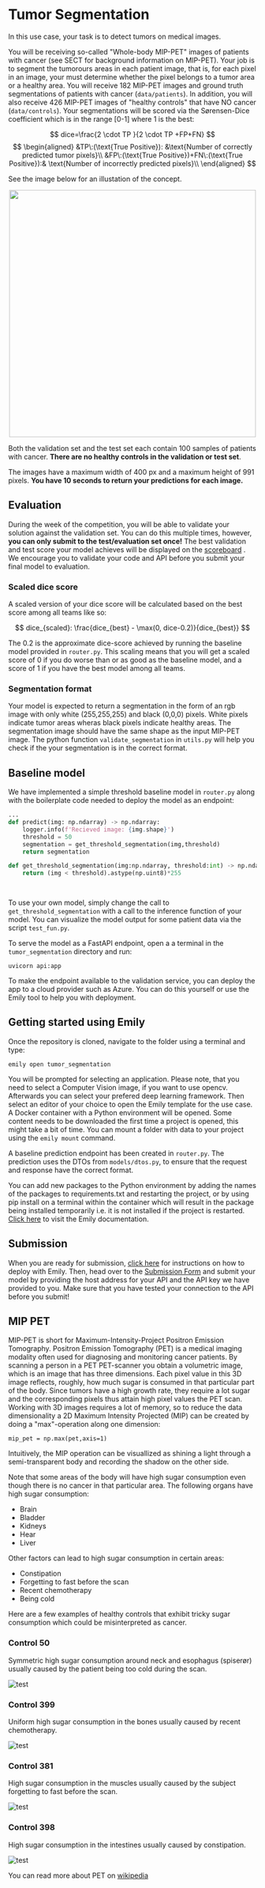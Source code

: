 # Tumor Segmentation
In this use case, your task is to detect tumors on medical images.

You will be receiving so-called "Whole-body MIP-PET" images of patients with cancer (see SECT for background information on MIP-PET). Your job is to segment the tumorours areas in each patient image, that is, for each pixel in an image, your must determine whether the pixel belongs to a tumor area or a healthy area. You will receive 182 MIP-PET images and ground truth segmentations of patients with cancer (```data/patients```). In addition, you will also receive 426 MIP-PET images of "healthy controls" that have NO cancer (```data/controls```). Your segmentations will be scored via the Sørensen-Dice coefficient which is in the range [0-1] where 1 is the best:

$$
dice=\frac{2 \cdot TP }{2 \cdot TP +FP+FN}
$$
$$
\begin{aligned}
&TP\:(\text{True Positive}): &\text{Number of correctly predicted tumor pixels}\\
&FP\:(\text{True Positive})+FN\:(\text{True Positive}):& \text{Number of incorrectly predicted pixels}\\
\end{aligned}
$$


 See the image below for an illustation of the concept. 

<p align="center">
  <img src="../images/tumor_example1.jpeg" width=500>
</p>

Both the validation set and the test set each contain 100 samples of patients with cancer. **There are no healthy controls in the validation or test set**.

The images have a maximum width of 400 px and a maximum height of 991 pixels. **You have 10 seconds to return your predictions for each image.**


## Evaluation
During the week of the competition, you will be able to validate your solution against the validation set. You can do this multiple times, however, **you can only submit to the test/evaluation set once!** The best validation and test score your model achieves will be displayed on the <a href="https://cases.dmiai.dk/teams"> scoreboard</a> . We encourage you to validate your code and API before you submit your final model to evaluation. 

###  Scaled dice score
A scaled version of your dice score will be calculated based on the best score among all teams like so:

$$
dice_{scaled}: \frac{dice_{best} - \max(0, dice-0.2)}{dice_{best}}
$$

The $0.2$ is the approximate dice-score achieved by running the baseline model provided in ```router.py```. This scaling means that you will get a scaled score of $0$ if you do worse than or as good as the baseline model, and a score of $1$ if you have the best model among all teams. 


### Segmentation format
Your model is expected to return a segmentation in the form of an rgb image with only white (255,255,255) and black (0,0,0) pixels. White pixels indicate tumor areas wheras black pixels indicate healthy areas. The segmentation image should have the same shape as the input MIP-PET image. The python function ```validate_segmentation``` in ```utils.py``` will help you check if the your segmentation is in the correct format.

## Baseline model
We have implemented a simple threshold baseline model in ```router.py``` along with the boilerplate code needed to deploy the model as an endpoint: 

```python
...
def predict(img: np.ndarray) -> np.ndarray:
    logger.info(f'Recieved image: {img.shape}')
    threshold = 50
    segmentation = get_threshold_segmentation(img,threshold)
    return segmentation

def get_threshold_segmentation(img:np.ndarray, threshold:int) -> np.ndarray:
    return (img < threshold).astype(np.uint8)*255

    
```
To use your own model, simply change the call to ```get_threshold_segmentation``` with a call to the inference function of your model. You can visualize the model output for some patient data via the script ```test_fun.py```. 

To serve the model as a FastAPI endpoint, open a a terminal in the ```tumor_segmentation``` directory and run: 

```
uvicorn api:app
```

To make the endpoint available to the validation service, you can deploy the app to a cloud provider such as Azure. You can do this yourself or use the Emily tool to help you with deployment.

## Getting started using Emily
Once the repository is cloned, navigate to the folder using a terminal and type:
```
emily open tumor_segmentation
```
You will be prompted for selecting an application. Please note, that you need to select a Computer Vision image, if you want to use opencv. Afterwards you can select your prefered deep learning framework. Then select an editor of your choice to open the Emily template for the use case. A Docker container with a Python environment will be opened. Some content needs to be downloaded the first time a project is opened, this might take a bit of time. You can mount a folder with data to your project using the ```emily mount``` command.

A baseline prediction endpoint has been created in ```router.py```. The prediction uses the DTOs from ```models/dtos.py```, to ensure that the request and response have the correct format. 

You can add new packages to the Python environment by adding the names of the packages to requirements.txt and restarting the project, or by using pip install on a terminal within the container which will result in the package being installed temporarily i.e. it is not installed if the project is restarted. <a href="https://emily.ambolt.io/docs/latest">Click here</a> to visit the Emily documentation.

## Submission
When you are ready for submission, <a href="https://emily.ambolt.io/docs/v3.0.5/guides/deploy-your-api">click here</a> for instructions on how to deploy with Emily. Then, head over to the <a href="https://cases.dmiai.dk/tumor-segmentation">Submission Form</a> and submit your model by providing the host address for your API and the API key we have provided to you. Make sure that you have tested your connection to the API before you submit!<br>


## MIP PET
MIP-PET is short for Maximum-Intensity-Project Positron Emission Tomography. Positron Emission Tomography (PET) is a medical imaging modality often used for diagnosing and monitoring cancer patients. By scanning a person in a PET PET-scanner you obtain a volumetric image, which is an image that has three dimensions. Each pixel value in this 3D image reflects, roughly, how much sugar is consumed in that particular part of the body. Since tumors have a high growth rate, they require a lot sugar and the corresponding pixels thus attain high pixel values the PET scan. Working with 3D images requires a lot of memory, so to reduce the data dimensionality a 2D Maximum Intensity Projected (MIP) can be created by doing a "max"-operation along one dimension:

```
mip_pet = np.max(pet,axis=1)
```

Intuitively, the MIP operation can be visuallized as shining a light through a semi-transparent body and recording the shadow on the other side. 

Note that some areas of the body will have high sugar consumption even though there is no cancer in that particular area. 
The following organs have high sugar consumption:
- Brain
- Bladder
- Kidneys
- Hear
- Liver


Other factors can lead to high sugar consumption in certain areas:
- Constipation
- Forgetting to fast before the scan
- Recent chemotherapy
- Being cold

Here are a few examples of healthy controls that exhibit tricky sugar consumption which could be misinterpreted as cancer.

### Control 50
Symmetric high sugar consumption around neck and esophagus (spiserør) usually caused by the patient being too cold during the scan. 

![test](data/controls/imgs/control_050.png)

### Control 399
Uniform high sugar consumption in the bones usually caused by recent chemotherapy.

![test](data/controls/imgs/control_399.png)


### Control 381
High sugar consumption in the muscles usually caused by the subject forgetting to fast before the scan.

![test](data/controls/imgs/control_381.png)

### Control 398
High sugar consumption in the intestines usually caused by constipation.

![test](data/controls/imgs/control_398.png)


You can read more about PET on [wikipedia](https://en.wikipedia.org/wiki/Positron_emission_tomography)
